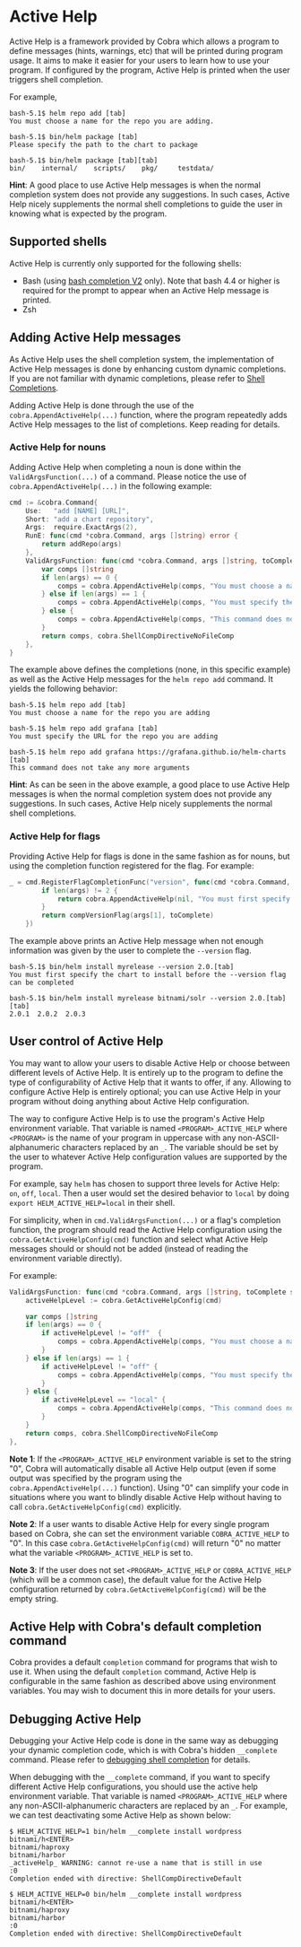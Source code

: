 # Active Help

Active Help is a framework provided by Cobra which allows a program to define messages (hints, warnings, etc) that will be printed during program usage.  It aims to make it easier for your users to learn how to use your program.  If configured by the program, Active Help is printed when the user triggers shell completion.

For example,
```
bash-5.1$ helm repo add [tab]
You must choose a name for the repo you are adding.

bash-5.1$ bin/helm package [tab]
Please specify the path to the chart to package

bash-5.1$ bin/helm package [tab][tab]
bin/    internal/    scripts/    pkg/     testdata/
```

**Hint**: A good place to use Active Help messages is when the normal completion system does not provide any suggestions. In such cases, Active Help nicely supplements the normal shell completions to guide the user in knowing what is expected by the program.
## Supported shells

Active Help is currently only supported for the following shells:
- Bash (using [bash completion V2](shell_completions.md#bash-completion-v2) only). Note that bash 4.4 or higher is required for the prompt to appear when an Active Help message is printed.
- Zsh

## Adding Active Help messages

As Active Help uses the shell completion system, the implementation of Active Help messages is done by enhancing custom dynamic completions.  If you are not familiar with dynamic completions, please refer to [Shell Completions](shell_completions.md).

Adding Active Help is done through the use of the `cobra.AppendActiveHelp(...)` function, where the program repeatedly adds Active Help messages to the list of completions.  Keep reading for details.

### Active Help for nouns

Adding Active Help when completing a noun is done within the `ValidArgsFunction(...)` of a command.  Please notice the use of `cobra.AppendActiveHelp(...)` in the following example:

```go
cmd := &cobra.Command{
    Use:   "add [NAME] [URL]",
    Short: "add a chart repository",
    Args:  require.ExactArgs(2),
    RunE: func(cmd *cobra.Command, args []string) error {
        return addRepo(args)
    },
    ValidArgsFunction: func(cmd *cobra.Command, args []string, toComplete string) ([]string, cobra.ShellCompDirective) {
        var comps []string
        if len(args) == 0 {
            comps = cobra.AppendActiveHelp(comps, "You must choose a name for the repo you are adding")
        } else if len(args) == 1 {
            comps = cobra.AppendActiveHelp(comps, "You must specify the URL for the repo you are adding")
        } else {
            comps = cobra.AppendActiveHelp(comps, "This command does not take any more arguments")
        }
        return comps, cobra.ShellCompDirectiveNoFileComp
    },
}
```
The example above defines the completions (none, in this specific example) as well as the Active Help messages for the `helm repo add` command.  It yields the following behavior:
```
bash-5.1$ helm repo add [tab]
You must choose a name for the repo you are adding

bash-5.1$ helm repo add grafana [tab]
You must specify the URL for the repo you are adding

bash-5.1$ helm repo add grafana https://grafana.github.io/helm-charts [tab]
This command does not take any more arguments
```
**Hint**: As can be seen in the above example, a good place to use Active Help messages is when the normal completion system does not provide any suggestions. In such cases, Active Help nicely supplements the normal shell completions.

### Active Help for flags

Providing Active Help for flags is done in the same fashion as for nouns, but using the completion function registered for the flag.  For example:
```go
_ = cmd.RegisterFlagCompletionFunc("version", func(cmd *cobra.Command, args []string, toComplete string) ([]string, cobra.ShellCompDirective) {
        if len(args) != 2 {
            return cobra.AppendActiveHelp(nil, "You must first specify the chart to install before the --version flag can be completed"), cobra.ShellCompDirectiveNoFileComp
        }
        return compVersionFlag(args[1], toComplete)
    })
```
The example above prints an Active Help message when not enough information was given by the user to complete the `--version` flag.
```
bash-5.1$ bin/helm install myrelease --version 2.0.[tab]
You must first specify the chart to install before the --version flag can be completed

bash-5.1$ bin/helm install myrelease bitnami/solr --version 2.0.[tab][tab]
2.0.1  2.0.2  2.0.3
```

## User control of Active Help

You may want to allow your users to disable Active Help or choose between different levels of Active Help.  It is entirely up to the program to define the type of configurability of Active Help that it wants to offer, if any.
Allowing to configure Active Help is entirely optional; you can use Active Help in your program without doing anything about Active Help configuration.

The way to configure Active Help is to use the program's Active Help environment
variable.  That variable is named `<PROGRAM>_ACTIVE_HELP` where `<PROGRAM>` is the name of your
program in uppercase with any non-ASCII-alphanumeric characters replaced by an `_`.  The variable should be set by the user to whatever
Active Help configuration values are supported by the program.

For example, say `helm` has chosen to support three levels for Active Help: `on`, `off`, `local`.  Then a user
would set the desired behavior to `local` by doing `export HELM_ACTIVE_HELP=local` in their shell.

For simplicity, when in `cmd.ValidArgsFunction(...)` or a flag's completion function, the program should read the
Active Help configuration using the `cobra.GetActiveHelpConfig(cmd)` function and select what Active Help messages
should or should not be added (instead of reading the environment variable directly).

For example:
```go
ValidArgsFunction: func(cmd *cobra.Command, args []string, toComplete string) ([]string, cobra.ShellCompDirective) {
    activeHelpLevel := cobra.GetActiveHelpConfig(cmd)

    var comps []string
    if len(args) == 0 {
        if activeHelpLevel != "off"  {
            comps = cobra.AppendActiveHelp(comps, "You must choose a name for the repo you are adding")
        }
    } else if len(args) == 1 {
        if activeHelpLevel != "off" {
            comps = cobra.AppendActiveHelp(comps, "You must specify the URL for the repo you are adding")
        }
    } else {
        if activeHelpLevel == "local" {
            comps = cobra.AppendActiveHelp(comps, "This command does not take any more arguments")
        }
    }
    return comps, cobra.ShellCompDirectiveNoFileComp
},
```
**Note 1**: If the `<PROGRAM>_ACTIVE_HELP` environment variable is set to the string "0", Cobra will automatically disable all Active Help output (even if some output was specified by the program using the `cobra.AppendActiveHelp(...)` function).  Using "0" can simplify your code in situations where you want to blindly disable Active Help without having to call `cobra.GetActiveHelpConfig(cmd)` explicitly.

**Note 2**: If a user wants to disable Active Help for every single program based on Cobra, she can set the environment variable `COBRA_ACTIVE_HELP` to "0".  In this case `cobra.GetActiveHelpConfig(cmd)` will return "0" no matter what the variable `<PROGRAM>_ACTIVE_HELP` is set to.

**Note 3**: If the user does not set `<PROGRAM>_ACTIVE_HELP` or `COBRA_ACTIVE_HELP` (which will be a common case), the default value for the Active Help configuration returned by `cobra.GetActiveHelpConfig(cmd)` will be the empty string.
## Active Help with Cobra's default completion command

Cobra provides a default `completion` command for programs that wish to use it.
When using the default `completion` command, Active Help is configurable in the same
fashion as described above using environment variables.  You may wish to document this in more
details for your users.

## Debugging Active Help

Debugging your Active Help code is done in the same way as debugging your dynamic completion code, which is with Cobra's hidden `__complete` command.  Please refer to [debugging shell completion](shell_completions.md#debugging) for details.

When debugging with the `__complete` command, if you want to specify different Active Help configurations, you should use the active help environment variable.  That variable is named `<PROGRAM>_ACTIVE_HELP` where any non-ASCII-alphanumeric characters are replaced by an `_`.  For example, we can test deactivating some Active Help as shown below:
```
$ HELM_ACTIVE_HELP=1 bin/helm __complete install wordpress bitnami/h<ENTER>
bitnami/haproxy
bitnami/harbor
_activeHelp_ WARNING: cannot re-use a name that is still in use
:0
Completion ended with directive: ShellCompDirectiveDefault

$ HELM_ACTIVE_HELP=0 bin/helm __complete install wordpress bitnami/h<ENTER>
bitnami/haproxy
bitnami/harbor
:0
Completion ended with directive: ShellCompDirectiveDefault
```
